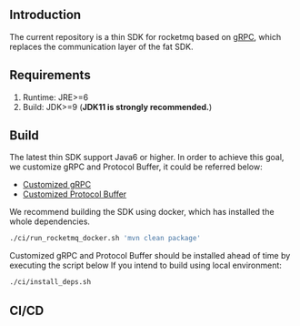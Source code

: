 ## Introduction

The current repository is a thin SDK for rocketmq based on [gRPC](https://grpc.io/), which replaces the communication
layer of the fat SDK.

## Requirements

1. Runtime: JRE>=6
2. Build: JDK>=9 (**JDK11 is strongly recommended.**)

## Build

The latest thin SDK support Java6 or higher. In order to achieve this goal, we customize gRPC and Protocol Buffer, it
could be referred below:

* [Customized gRPC](http://gitlab.alibaba-inc.com/rocketmq-client/grpc-java)
* [Customized Protocol Buffer](http://gitlab.alibaba-inc.com/rocketmq-client/protobuf)

We recommend building the SDK using docker, which has installed the whole dependencies.

```bash
./ci/run_rocketmq_docker.sh 'mvn clean package'
```

Customized gRPC and Protocol Buffer should be installed ahead of time by executing the script below If you intend to
build using local environment:

```bash
./ci/install_deps.sh
```

## CI/CD
